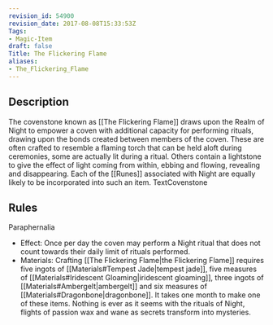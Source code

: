 ```yaml
---
revision_id: 54900
revision_date: 2017-08-08T15:33:53Z
Tags:
- Magic-Item
draft: false
Title: The Flickering Flame
aliases:
- The_Flickering_Flame
---
```

## Description
The covenstone known as [[The Flickering Flame]] draws upon the Realm of Night to empower a coven with additional capacity for performing rituals, drawing upon the bonds created between members of the coven. 
These are often crafted to resemble a flaming torch that can be held aloft during ceremonies, some are actually lit during a ritual. Others contain a lightstone to give the effect of light coming from within, ebbing and flowing, revealing and disappearing. Each of the [[Runes]] associated with Night are equally likely to be incorporated into such an item.
TextCovenstone
## Rules
Paraphernalia
* Effect: Once per day the coven may perform a Night ritual that does not count towards their daily limit of rituals performed.
* Materials: Crafting [[The Flickering Flame|the Flickering Flame]] requires five ingots of [[Materials#Tempest Jade|tempest jade]], five measures of [[Materials#Iridescent Gloaming|iridescent gloaming]], three ingots of [[Materials#Ambergelt|ambergelt]] and six measures of [[Materials#Dragonbone|dragonbone]]. It takes one month to make one of these items.
Nothing is ever as it seems with the rituals of Night, flights of passion wax and wane as secrets transform into mysteries.